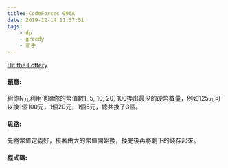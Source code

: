 ```yaml
---
title: CodeForces 996A
date: 2019-12-14 11:57:51
tags:
    - dp
    - greedy
    - 新手
---
```

[Hit the Lottery](http://codeforces.com/problemset/problem/996/A)


#### 題意:
給你N元利用他給你的幣值數1, 5, 10, 20, 100換出最少的硬幣數量，例如125元可以換1個100元，1個20元，1個5元，總共換了3個。
<!-- more -->
#### 思路:
先將幣值定義好，接著由大的幣值開始換，換完後再將剩下的錢存起來。

#### 程式碼:
<script src="https://gist.github.com/Daviswww/506667681b6d86205d3ef998c8f1ad80.js"></script>